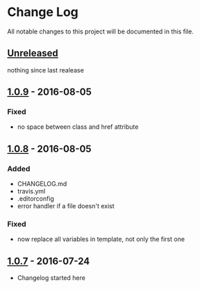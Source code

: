 # Change Log
All notable changes to this project will be documented in this file.


## [Unreleased]
nothing since last realease


## [1.0.9] - 2016-08-05
### Fixed
- no space between class and href attribute

## [1.0.8] - 2016-08-05
### Added
- CHANGELOG.md
- travis.yml
- .editorconfig
- error handler if a file doesn't exist

### Fixed
- now replace all variables in template, not only the first one


## [1.0.7] - 2016-07-24
- Changelog started here


[Unreleased]: https://github.com/viur-ignite/viur-ignite-html/compare/1.0.9...master
[1.0.9]: https://github.com/viur-ignite/viur-ignite-html/compare/1.0.7...1.0.9
[1.0.8]: https://github.com/viur-ignite/viur-ignite-html/compare/1.0.7...1.0.8
[1.0.7]: https://github.com/viur-ignite/viur-ignite-html/compare/eb02bf6ab0fc7055ee3d7f94f1ad74b7e7bedf74...1.0.7
